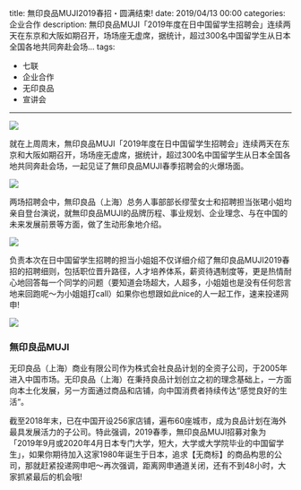 title: 無印良品MUJI2019春招・圆满结束!
date: 2019/04/13 00:00
categories: 企业合作
description: 無印良品MUJI「2019年度在日中国留学生招聘会」连续两天在东京和大阪如期召开，场场座无虚席，据统计，超过300名中国留学生从日本全国各地共同奔赴会场...
tags:
- 七联
- 企业合作
- 无印良品
- 宣讲会

---

![](https://mmbiz.qpic.cn/mmbiz_jpg/SC4EWHYY3MjIC1LjNIprBvoFvd7uibOKCQBv2Y4Xwv5hwUN3FkZ4QJ3d20IauOibvqqnwRbVdbkFV71BVw1HXYog/640.jpeg)

就在上周周末，無印良品MUJI「2019年度在日中国留学生招聘会」连续两天在东京和大阪如期召开，场场座无虚席，据统计，超过300名中国留学生从日本全国各地共同奔赴会场，一起见证了無印良品MUJI春季招聘会的火爆场面。

![](https://mmbiz.qpic.cn/mmbiz_jpg/SC4EWHYY3MjIC1LjNIprBvoFvd7uibOKCIRMYiabdTmTh8Odc5J5aU8k63orjUJxKLzq14boib1jIEuA5wsFB5bSA/640.jpeg)

两场招聘会中，無印良品（上海）总务人事部部长缪莹女士和招聘担当张珺小姐均亲自登台演说，就無印良品MUJI的品牌历程、事业规划、企业理念、与在中国的未来发展前景等方面，做了生动形象地介绍。

![](https://mmbiz.qpic.cn/mmbiz_jpg/SC4EWHYY3MjIC1LjNIprBvoFvd7uibOKCVIYF4u4G43O14ia0I4LIvabiaD8ibATIalogTS0CZnDNcqNPewSibN6Q0g/640.jpeg)

负责本次在日中国留学生招聘的担当小姐姐不仅详细介绍了無印良品MUJI2019春招的招聘细则，包括职位晋升路径，人才培养体系，薪资待遇制度等，更是热情耐心地回答每一个同学的问题（要知道会场超大，人超多，小姐姐也是没有任何怨言地来回跑呢～为小姐姐打call）如果你也想跟如此nice的人一起工作，速来投递网申!

![](https://mmbiz.qpic.cn/mmbiz_jpg/SC4EWHYY3MjIC1LjNIprBvoFvd7uibOKCSt3XKMJ6Y1eH6gqHQA6jKP2GZXKbO1eGFo5wUqleQTFw29UqD7znicQ/640.jpeg)

### 無印良品MUJI
无印良品（上海）商业有限公司作为株式会社良品计划的全资子公司，于2005年进入中国市场。无印良品（上海）在秉持良品计划创立之初的理念基础上，一方面向本土化发展，另一方面通过商品和店铺，向中国消费者持续传达“感觉良好的生活“。

截至2018年末，已在中国开设256家店铺，遍布60座城市，成为良品计划在海外最具发展活力的子公司。特此强调，2019春季，無印良品MUJI招募对象为「2019年9月或2020年4月日本专门大学，短大，大学或大学院毕业的中国留学生」，如果你期待加入这家1980年诞生于日本，追求【无商标】的商品构思的公司，那就赶紧投递网申吧〜再次强调，距离网申通道关闭，还有不到48小时，大家抓紧最后的机会哦!